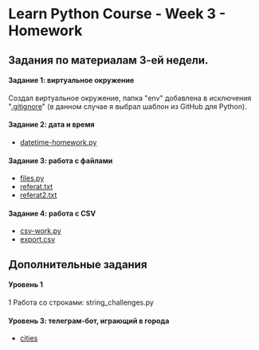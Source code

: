 
# Learn Python Course - Week 3 - Homework

## Задания по материалам 3-ей недели.

#### Задание 1: виртуальное окружение
Создал виртуальное окружение, папка "env" добавлена в исключения "[.gitignore](https://github.com/polo7/lp-week3-homework/blob/master/.gitignore)" (в данном случае я выбрал шаблон из GitHub для Python).

#### Задание 2: дата и время
* [datetime-homework.py](https://github.com/polo7/lp-week3-homework/blob/master/datetime-homework.py)

#### Задание 3: работа с файлами
* [files.py](https://github.com/polo7/lp-week3-homework/blob/master/files.py)
* [referat.txt](https://github.com/polo7/lp-week3-homework/blob/master/referat.txt)
* [referat2.txt](https://github.com/polo7/lp-week3-homework/blob/master/referat2.txt)

#### Задание 4: работа с CSV
* [csv-work.py](https://github.com/polo7/lp-week3-homework/blob/master/csv-work.py)
* [export.csv](https://github.com/polo7/lp-week3-homework/blob/master/export.csv)

## Дополнительные задания

#### Уровень 1
1 Работа со строками: string_challenges.py

#### Уровень 3: телеграм-бот, играющий в города
* [cities](https://github.com/polo7/lp-week3-homework/tree/master/cities)

